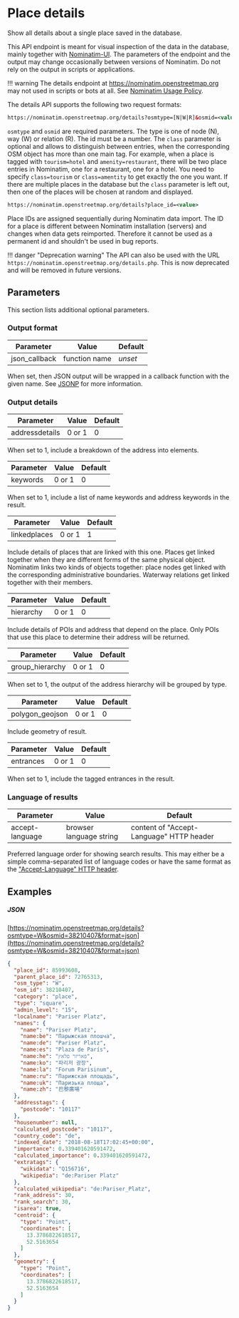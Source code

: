# Place details

Show all details about a single place saved in the database.

This API endpoint is meant for visual inspection of the data in the database,
mainly together with [Nominatim-UI](https://github.com/osm-search/nominatim-ui/).
The parameters of the endpoint and the output may change occasionally between
versions of Nominatim. Do not rely on the output in scripts or applications.

!!! warning
    The details endpoint at https://nominatim.openstreetmap.org
    may not used in scripts or bots at all.
    See [Nominatim Usage Policy](https://operations.osmfoundation.org/policies/nominatim/).



The details API supports the following two request formats:

``` xml
https://nominatim.openstreetmap.org/details?osmtype=[N|W|R]&osmid=<value>&class=<value>
```

`osmtype` and `osmid` are required parameters. The type is one of node (N), way (W)
or relation (R). The id must be a number. The `class` parameter is optional and
allows to distinguish between entries, when the corresponding OSM object has more
than one main tag. For example, when a place is tagged with `tourism=hotel` and
`amenity=restaurant`, there will be two place entries in Nominatim, one for a
restaurant, one for a hotel. You need to specify `class=tourism` or `class=amentity`
to get exactly the one you want. If there are multiple places in the database
but the `class` parameter is left out, then one of the places will be chosen
at random and displayed.

``` xml
https://nominatim.openstreetmap.org/details?place_id=<value>
```

Place IDs are assigned sequentially during Nominatim data import. The ID
for a place is different between Nominatim installation (servers) and
changes when data gets reimported. Therefore it cannot be used as
a permanent id and shouldn't be used in bug reports.

!!! danger "Deprecation warning"
    The API can also be used with the URL
    `https://nominatim.openstreetmap.org/details.php`. This is now deprecated
    and will be removed in future versions.


## Parameters

This section lists additional optional parameters.

### Output format

| Parameter | Value | Default |
|-----------| ----- | ------- |
| json_callback | function name | _unset_ |

When set, then JSON output will be wrapped in a callback function with
the given name. See [JSONP](https://en.wikipedia.org/wiki/JSONP) for more
information.

### Output details

| Parameter | Value | Default |
|-----------| ----- | ------- |
| addressdetails | 0 or 1 | 0 |

When set to 1, include a breakdown of the address into elements.

| Parameter | Value | Default |
|-----------| ----- | ------- |
| keywords  | 0 or 1 | 0 |

When set to 1, include a list of name keywords and address keywords
in the result.

| Parameter | Value | Default |
|-----------| ----- | ------- |
| linkedplaces  | 0 or 1 | 1 |

Include details of places that are linked with this one. Places get linked
together when they are different forms of the same physical object. Nominatim
links two kinds of objects together: place nodes get linked with the
corresponding administrative boundaries. Waterway relations get linked together with their
members.

| Parameter | Value | Default |
|-----------| ----- | ------- |
| hierarchy  | 0 or 1 | 0 |

Include details of POIs and address that depend on the place. Only POIs
that use this place to determine their address will be returned.

| Parameter | Value | Default |
|-----------| ----- | ------- |
| group_hierarchy  | 0 or 1 | 0 |

When set to 1, the output of the address hierarchy will be
grouped by type.

| Parameter | Value  | Default |
|-----------| -----  | ------- |
| polygon_geojson | 0 or 1 | 0 |


Include geometry of result.

| Parameter | Value | Default |
|-----------| ----- | ------- |
| entrances | 0 or 1 | 0 |

When set to 1, include the tagged entrances in the result.


### Language of results

| Parameter | Value | Default |
|-----------| ----- | ------- |
| accept-language | browser language string | content of "Accept-Language" HTTP header |

Preferred language order for showing search results. This may either be
a simple comma-separated list of language codes or have the same format
as the ["Accept-Language" HTTP header](https://developer.mozilla.org/en-US/docs/Web/HTTP/Headers/Accept-Language).


## Examples

##### JSON

[https://nominatim.openstreetmap.org/details?osmtype=W&osmid=38210407&format=json](https://nominatim.openstreetmap.org/details?osmtype=W&osmid=38210407&format=json)


```json
{
  "place_id": 85993608,
  "parent_place_id": 72765313,
  "osm_type": "W",
  "osm_id": 38210407,
  "category": "place",
  "type": "square",
  "admin_level": "15",
  "localname": "Pariser Platz",
  "names": {
    "name": "Pariser Platz",
    "name:be": "Парыжская плошча",
    "name:de": "Pariser Platz",
    "name:es": "Plaza de París",
    "name:he": "פאריזר פלאץ",
    "name:ko": "파리저 광장",
    "name:la": "Forum Parisinum",
    "name:ru": "Парижская площадь",
    "name:uk": "Паризька площа",
    "name:zh": "巴黎廣場"
  },
  "addresstags": {
    "postcode": "10117"
  },
  "housenumber": null,
  "calculated_postcode": "10117",
  "country_code": "de",
  "indexed_date": "2018-08-18T17:02:45+00:00",
  "importance": 0.339401620591472,
  "calculated_importance": 0.339401620591472,
  "extratags": {
    "wikidata": "Q156716",
    "wikipedia": "de:Pariser Platz"
  },
  "calculated_wikipedia": "de:Pariser_Platz",
  "rank_address": 30,
  "rank_search": 30,
  "isarea": true,
  "centroid": {
    "type": "Point",
    "coordinates": [
      13.3786822618517,
      52.5163654
    ]
  },
  "geometry": {
    "type": "Point",
    "coordinates": [
      13.3786822618517,
      52.5163654
    ]
  }
}
```
